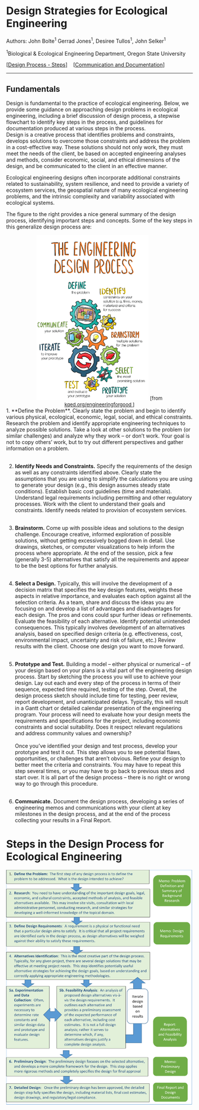 # Design Strategies for Ecological Engineering

Authors: John Bolte<sup>1</sup> Gerrad Jones<sup>1</sup>, Desiree Tullos<sup>1</sup>, John Selker<sup>1</sup>

<sup>1</sup>Biological & Ecological Engineering Department, Oregon State University

[<a href='#DesignProcessSteps'>Design Process - Steps]</a>&nbsp;&nbsp;&nbsp;
[<a href='#Communication'>Communication and Documentation</a>]
<hr></hr>

## Fundamentals
Design is fundamental to the practice of ecological engineering.  Below, we provide some guidance on approaching design problems in ecological engineering, including a brief discussion of design process, a stepwise flowchart to identify key steps in the process, and guidelines for documentation produced at various steps in the process.  
Design is a creative process that identifies problems and constraints, develops solutions to overcome those constraints and address the problem in a cost-effective way.  These solutions should not only work, they must meet the needs of the client, be based on accepted engineering analyses and methods, consider economic, social, and ethical dimensions of the design, and be communicated to the client in an effective manner.

Ecological engineering designs often incorporate additional constraints related to sustainability, system resilience, and need to provide a variety of ecosystem services, the geospatial nature of many ecological engineering problems, and the intrinsic complexity and variability associated with ecological systems.

The figure to the right provides a nice general summary of the design process, identifying important steps and concepts.  Some of the key steps in this generalize design process are:
<div style='float:right;text-align:center'>
    <img src='EcoE-DesignProcess.png' width='60%' style=''></img>
    <span style='font-size:small'>
    [from <a href='kqed.org/engineeringforgood'>kqed.org/engineeringforgood </a>]
    </span>
</div>
1. **Define the Problem**. Clearly state the problem and begin to identify various physical, ecological, economic, legal, social, and ethical constraints.  Research the problem and identify appropriate engineering techniques to analyze possible solutions.  Take a look at other solutions to the problem (or similar challenges) and analyze why they work – or don’t work. Your goal is not to copy others’ work, but to try out different perspectives and gather information on a problem.<br></br>

2. **Identify Needs and Constraints.** Specify the requirements of the design as well as any constraints identified above.  Clearly state the assumptions that you are using to simplify the calculations you are using to generate your design (e.g., this design assumes steady state conditions). Establish basic cost guidelines (time and materials).  Understand legal requirements including permitting and other regulatory processes.  Work with the client to understand their goals and constraints.  Identify needs related to provision of ecosystem services.<br></br>

3. **Brainstorm.** Come up with possible ideas and solutions to the design challenge. Encourage creative, informed exploration of possible solutions, without getting excessively bogged down in detail.  Use drawings, sketches, or computer visualizations to help inform the process where appropriate. At the end of the session, pick a few (generally 3-5) alternatives that satisfy all the requirements and appear to be the best options for further analysis.<br></br>

4. **Select a Design.** Typically, this will involve the development of a decision matrix that specifies the key design features, weights these aspects in relative importance, and evaluates each option against all the selection criteria. As a team, share and discuss the ideas you are focusing on and develop a list of advantages and disadvantages for each design. The pros and cons could spur further ideas or refinements. Evaluate the feasibility of each alternative. Identify potential unintended consequences. This typically involves development of an alternatives analysis, based on specified design criteria (e.g. effectiveness, cost, environmental impact, uncertainty and risk of failure, etc.) Review results with the client.  Choose one design you want to move forward.<br></br>

5. **Prototype and Test.** Building a model – either physical or numerical – of your design based on your plans is a vital part of the engineering design process. Start by sketching the process you will use to achieve your design. Lay out each and every step of the process in terms of their sequence, expected time required, testing of the step.  Overall, the design process sketch should include time for testing, peer review, report development, and unanticipated delays. Typically, this will result in a Gantt chart or detailed calendar presentation of the engineering program. Your process will need to evaluate how your design meets the requirements and specifications for the project, including economic constraints and social suitability.  Does it respect relevant regulations and address community values and ownership?<br/><br/>Once you’ve identified your design and test process, develop your prototype and test it out. This step allows you to see potential flaws, opportunities, or challenges that aren’t obvious.  Refine your design to better meet the criteria and constraints. You may have to repeat this step several times, or you may have to go back to previous steps and start over. It is all part of the design process – there is no right or wrong way to go through this procedure.<br></br>

6. **Communicate.**  Document the design process, developing a series of engineering memos and communications with your client at key milestones in the design process, and at the end of the process collecting your results in a Final Report.


<a name='DesignProcessSteps'></a>
# Steps in the Design Process for Ecological Engineering

<img src="EcoE_DesignProcessSteps.png"></img>
